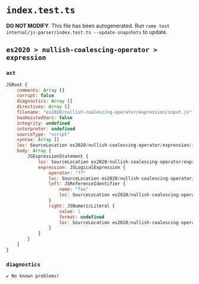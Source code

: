 # `index.test.ts`

**DO NOT MODIFY**. This file has been autogenerated. Run `rome test internal/js-parser/index.test.ts --update-snapshots` to update.

## `es2020 > nullish-coalescing-operator > expression`

### `ast`

```javascript
JSRoot {
	comments: Array []
	corrupt: false
	diagnostics: Array []
	directives: Array []
	filename: "es2020/nullish-coalescing-operator/expression/input.js"
	hasHoistedVars: false
	integrity: undefined
	interpreter: undefined
	sourceType: "script"
	syntax: Array []
	loc: SourceLocation es2020/nullish-coalescing-operator/expression/input.js 1:0-2:0
	body: Array [
		JSExpressionStatement {
			loc: SourceLocation es2020/nullish-coalescing-operator/expression/input.js 1:0-1:9
			expression: JSLogicalExpression {
				operator: "??"
				loc: SourceLocation es2020/nullish-coalescing-operator/expression/input.js 1:0-1:8
				left: JSReferenceIdentifier {
					name: "foo"
					loc: SourceLocation es2020/nullish-coalescing-operator/expression/input.js 1:0-1:3 (foo)
				}
				right: JSNumericLiteral {
					value: 1
					format: undefined
					loc: SourceLocation es2020/nullish-coalescing-operator/expression/input.js 1:7-1:8
				}
			}
		}
	]
}
```

### `diagnostics`

```
✔ No known problems!

```
